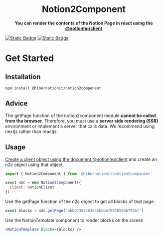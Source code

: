 <div align="center">
	<h1>Notion2Component</h1>
	<p>
		<b>You can render the contents of the Notion Page in react using the <a href="https://www.npmjs.com/package/@notionhq/client">@notionhq/client</a></b>
	</p>
</div>

[![Static Badge](https://img.shields.io/badge/%40notionhq%2Fclient-2.2.13-green)](https://www.npmjs.com/package/@notionhq/client)
[![Static Badge](https://img.shields.io/badge/npm-1.0.0-red?logo=npm)](https://www.npmjs.com/package/@hibernationit/notion2component)

# Get Started

## Installation
```shell
npm install @hibernationit/notion2component
```

## Advice
The getPage function of the notion2component module **cannot be called from the browser**.
Therefore, you must use a **server side rendering (SSR)** environment or implement a server that calls data.
We recommend using nextjs rather than reactjs.

## Usage
[Create a client object using the document @notionhq/client](https://github.com/makenotion/notion-sdk-js/blob/main/README.md#usage) and create an n2c object using that object.

```js
import { Notion2Component } from '@hibernationit/notion2component' 

const n2c = new Notion2Component({
  client: notionClient
})
```

Use the getPage function of the n2c object to get all blocks of that page.
```js
const blocks = n2c.getPage('abb07387c63645bbbbf093859db799bf')
```

Use the NotionTemplate component to render blocks on the screen.
```jsx
<NotionTemplate blocks={blocks} />
```

